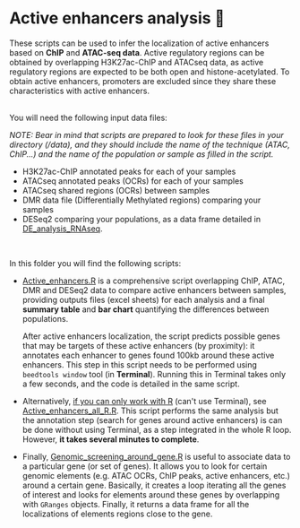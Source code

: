 # Active enhancers analysis :signal_strength:

These scripts can be used to infer the localization of active enhancers based on **ChIP** and **ATAC-seq data**. Active regulatory regions can be obtained by overlapping H3K27ac-ChIP and ATACseq data, as active regulatory regions are expected to be both open and histone-acetylated. To obtain active enhancers, promoters are excluded since they share these characteristics with active enhancers.  
<br/>

You will need the following input data files:

*NOTE: Bear in mind that scripts are prepared to look for these files in your directory (/data), and they should include the name of the technique (ATAC, ChIP...) and the name of the population or sample as filled in the script.*
- H3K27ac-ChIP annotated peaks for each of your samples
- ATACseq annotated peaks (OCRs) for each of your samples
- ATACseq shared regions (OCRs) between samples
- DMR data file (Differentially Methylated regions) comparing your samples
- DESeq2 comparing your populations, as a data frame detailed in [DE_analysis_RNAseq](https://github.com/patriciasolesanchez/PSlab/blob/master/DE_analysis_RNAseq/DE_analysis_RNAseq_1vs1.R).  
<br/>

In this folder you will find the following scripts:

* [Active_enhancers.R](https://github.com/patriciasolesanchez/PSlab/blob/master/Active_enhancers_analysis/Active_enhancers.R) is a comprehensive script overlapping ChIP, ATAC, DMR and DESeq2 data to compare active enhancers between samples, providing outputs files (excel sheets) for each analysis and a final **summary table** and **bar chart** quantifying the differences between populations.

  After active enhancers localization, the script predicts possible genes that may be targets of these active enhancers (by proximity): it annotates each enhancer to genes found 100kb around these active enhancers. This step in this script needs to be performed using `beedtools window` tool (in **Terminal**). Running this in Terminal takes only a few seconds, and the code is detailed in the same script. 

* Alternatively, <ins>if you can only work with R</ins> (can't use Terminal), see [Active_enhancers_all_R.R](https://github.com/patriciasolesanchez/PSlab/blob/master/Active_enhancers_analysis/Active_enhancers_all_R.R). This script performs the same analysis but the annotation step (search for genes around active enhancers) is can be done without using Terminal, as a step integrated in the whole R loop. However, **it takes several minutes to complete**.

* Finally, [Genomic_screening_around_gene.R](https://github.com/patriciasolesanchez/PSlab/blob/master/Active_enhancers_analysis/Genomic_screening_around_gene.R) is useful to associate data to a particular gene (or set of genes). It allows you to look for certain genomic elements (e.g. ATAC OCRs, ChIP peaks, active enhancers, etc.) around a certain gene. Basically, it creates a loop iterating all the genes of interest and looks for elements around these genes by overlapping with `GRanges` objects. Finally, it returns a data frame for all the localizations of elements regions close to the gene.
